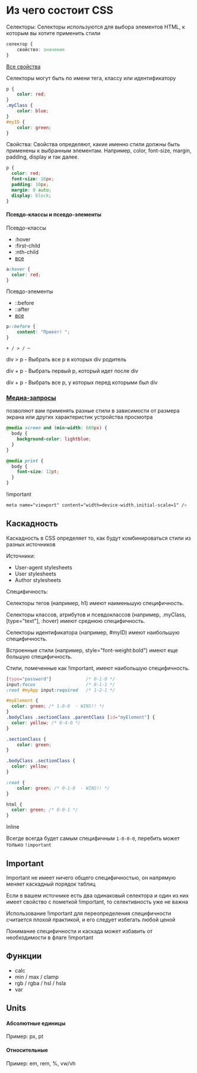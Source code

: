 # Из чего состоит CSS
Селекторы: Селекторы используются для выбора элементов HTML, к которым вы хотите применить стили

```css
селектор {  
    свойство: значение
}
```

[Все свойства](https://www.w3schools.com/cssref/index.php)




Селекторы могут быть по имени тега, классу или идентификатору
```css
p {
    color: red;
}
.myClass {
    color: blue;
}
#myID {
    color: green;
}
```

Свойства: Свойства определяют, какие именно стили должны быть применены к выбранным элементам. Например, color, font-size, margin, padding, display и так далее.
```css
p {
  color: red;
  font-size: 16px;
  padding: 10px;
  margin: 0 auto;
  display: block;
} 
```

#### Псевдо-классы и псевдо-элементы
Псевдо-классы
* :hover
* :first-child
* :nth-child
* [все](https://developer.mozilla.org/ru/docs/Web/CSS/Pseudo-classes)
```css 
a:hover {
  color: red;
}
```

Псевдо-элементы
* ::before
* ::after
* [все](https://developer.mozilla.org/ru/docs/Web/CSS/Pseudo-elements)
```css 
p::before {
    content: "Привет! ";
}
```

```+ / > / ~```

div > p  - Выбрать все p в которых div родитель

div + p - Выбрать первый p, который идет после div

div + p - Выбрать все p, у которых перед которыми был div



### [Медиа-запросы](https://developer.mozilla.org/en-US/docs/Learn/CSS/CSS_layout/Media_queries)
позволяют вам применять разные стили в зависимости от размера экрана или других характеристик устройства просмотра
```css
@media screen and (min-width: 600px) {
  body {
    background-color: lightblue;
  }
}
```

```css 
@media print {
  body {
    font-size: 12pt;
  }
}
```

!important
```css
meta name="viewport" content="width=device-width,initial-scale=1" />
```

## Каскадность
Каскадность в CSS определяет то, как будут комбинироваться стили из разных источников

Источники:
* User-agent stylesheets
* User stylesheets
*  Author stylesheets


Специфичность: 

Селекторы тегов (например, h1) имеют наименьшую специфичность.

Селекторы классов, атрибутов и псевдоклассов (например, .myClass, [type="text"], :hover) имеют среднюю специфичность.

Селекторы идентификатора (например, #myID) имеют наибольшую специфичность.

Встроенные стили (например, style="font-weight:bold") имеют еще большую специфичность.

Стили, помеченные как !important, имеют наибольшую специфичность.


```css
[type="password"]             /* 0-1-0 */
input:focus                   /* 0-1-1 */
:root #myApp input:required   /* 1-2-1 */
```


```css
#myElement {
  color: green; /* 1-0-0  - WINS!! */
}
.bodyClass .sectionClass .parentClass [id="myElement"] {
  color: yellow; /* 0-4-0 */
}
```

```css
.sectionClass {
    color: green;
}

.bodyClass .sectionClass {
  color: yellow;
}
```

```css
:root {
    color: green; /* 0-1-0  - WINS!! */
}

html {
  color: green; /* 0-0-1 */
}
```

Inline 

Всегде всегда будет самым специфичным ```1-0-0-0```, перебить может только ```!important```

## Important
Important не имеет ничего общего специфичностью, он напрямую меняет каскадный порядок таблиц

Если в вашем источнике есть два одинаковый селектора и один из них имеет свойство с пометкой !important, то селективность уже не важна

Использование !important для переопределения специфичности считается плохой практикой, и его следует избегать любой ценой

Понимание специфичности и каскада может избавить от необходимости в флаге !important


## Функции
* calc
* min / max / clamp
* rgb / rgba / hsl / hsla
* var


## Units
#### Абсолютные единицы

Пример: px, pt


#### Относительные
Пример: em, rem, %, vw/vh
